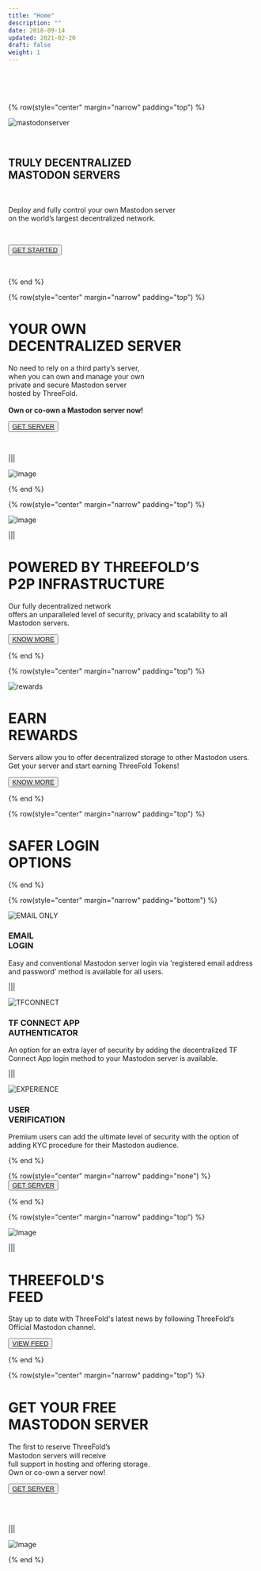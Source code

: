 ```yaml
---
title: "Home"
description: ""
date: 2018-09-14
updated: 2021-02-20
draft: false
weight: 1
---
```


<!-- section 1 (header) -->

<br>

<br>

<br>

{% row(style="center" margin="narrow" padding="top") %}



![mastodonserver](mastodonserver.png)

<br>

## TRULY DECENTRALIZED <br>MASTODON SERVERS

<br>

Deploy and fully control your own Mastodon server  <br>on the world’s largest decentralized network.

<br>

<button>[GET STARTED](/getserver)</button>

<br>

{% end %}

<!-- section 2 -->

{% row(style="center" margin="narrow" padding="top") %}

# YOUR OWN <br>DECENTRALIZED SERVER <br> 

No need to rely on a third party’s server,<br>
when you can own and manage your own <br>
private and secure Mastodon server<br>
hosted by ThreeFold.
<br>
<br>
**Own or co-own a Mastodon server now!**

<button>[GET SERVER](/getserver)</button>

<br>

|||

![Image](RGAsset20.png)

{% end %}
<!-- section 3 -->

{% row(style="center" margin="narrow" padding="top") %}

![Image](RGAsset111.png)

|||

# POWERED BY THREEFOLD’S <br> P2P INFRASTRUCTURE<br>

Our fully decentralized network <br>offers an unparalleled level of security, privacy and scalability to all Mastodon servers.

<button>[KNOW MORE](https://library.threefold.me/info/threefold#/tfgrid/threefold__grid_home)</button>

{% end %}

<!-- section 4 -->

{% row(style="center" margin="narrow" padding="top") %}

![rewards](reward.png)

# EARN <br>REWARDS

Servers allow you to offer decentralized storage to other Mastodon users. <br>Get your server and start earning ThreeFold Tokens!

<button>[KNOW MORE](/getserver)</button>

{% end %}

<!-- section 2 (header) -->

{% row(style="center" margin="narrow" padding="top") %}

# SAFER LOGIN <BR> OPTIONS
{% end %}

<!-- section 3 -->

{% row(style="center" margin="narrow" padding="bottom") %}

![EMAIL ONLY](RGAsset10.png#medium)

### EMAIL<br>LOGIN

Easy and conventional Mastodon server login via 'registered email address and password' method is available for all users.

|||

![TFCONNECT](RGAsset11.png#medium)

### **TF CONNECT APP<br>AUTHENTICATOR**

An option for an extra layer of security by adding the decentralized TF Connect App login method to your Mastodon server is available. 

|||

![EXPERIENCE](RGAsset12.png#medium)

### **USER<br>VERIFICATION**

Premium users can add the ultimate level of security with the option of adding KYC procedure for their Mastodon audience.

{% end %}

<!-- section 4 -->

{% row(style="center" margin="narrow" padding="none") %}
<button>[GET SERVER](https://getmastodon.threefold.io/)</button>

{% end %}

<!-- section 6 -->

{% row(style="center" margin="narrow" padding="top") %}

![Image](feed.png)

|||

# THREEFOLD'S <br> FEED

Stay up to date with ThreeFold's latest news by following ThreeFold’s Official Mastodon channel.

<button>[VIEW FEED](/threefoldfeed)</button>

{% end %}

<!-- section 7 -->

{% row(style="center" margin="narrow" padding="top") %}

# GET YOUR FREE<br>MASTODON SERVER

The ﬁrst to reserve ThreeFold’s <br>
Mastodon servers will receive <br>
full support in hosting and offering storage.
<br>
Own or co-own a server now!

<button>[GET SERVER](/getserver)</button>

<br>
<br>

|||

![Image](server.png)

{% end %}
